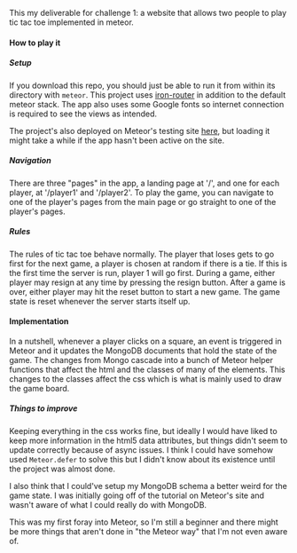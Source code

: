 This my deliverable for challenge 1: a website that allows two people to play tic tac toe implemented in meteor.

#### How to play it

##### Setup
If you download this repo, you should just be able to run it from within its directory with `meteor`. This project uses [iron-router](github.com/iron-meteor/iron-router) in addition to the default meteor stack. The app also uses some Google fonts so internet connection is required to see the views as intended.

The project's also deployed on Meteor's testing site [here](tttchallenge.meteor.com), but loading it might take a while if the app hasn't been active on the site.

##### Navigation
There are three "pages" in the app, a landing page at '/', and one for each player, at '/player1' and '/player2'. To play the game, you can navigate to one of the player's pages from the main page or go straight to one of the player's pages.

##### Rules
The rules of tic tac toe behave normally. The player that loses gets to go first for the next game, a player is chosen at random if there is a tie. If this is the first time the server is run, player 1 will go first. During a game, either player may resign at any time by pressing the resign button. After a game is over, either player may hit the reset button to start a new game. The game state is reset whenever the server starts itself up.

#### Implementation

In a nutshell, whenever a player clicks on a square, an event is triggered in Meteor and it updates the MongoDB documents that hold the state of the game. The changes from Mongo cascade into a bunch of Meteor helper functions that affect the html and the classes of many of the elements. This changes to the classes affect the css which is what is mainly used to draw the game board.

##### Things to improve
Keeping everything in the css works fine, but ideally I would have liked to keep more information in the html5 data attributes, but things didn't seem to update correctly because of async issues. I think I could have somehow used `Meteor.defer` to solve this but I didn't know about its existence until the project was almost done.

I also think that I could've setup my MongoDB schema a better weird for the game state. I was initially going off of the tutorial on Meteor's site and wasn't aware of what I could really do with MongoDB.

This was my first foray into Meteor, so I'm still a beginner and there might be more things that aren't done in "the Meteor way" that I'm not even aware of.
